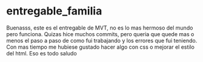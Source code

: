 # entregable_familia

Buenasss, este es el entregable de MVT, no es lo mas hermoso del mundo pero funciona.
Quizas hice muchos commits, pero queria que quede mas o menos el paso a paso de como fui trabajando y los errores que fui teniendo.
Con mas tiempo me hubiese gustado hacer algo con css o mejorar el estilo del html. Eso es todo saludo